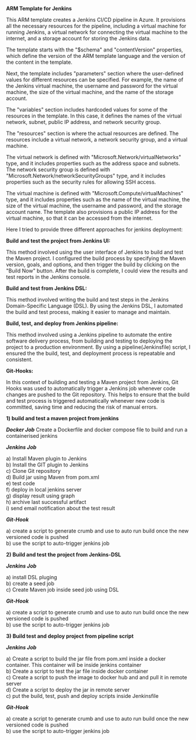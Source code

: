 **ARM Template for Jenkins**

This ARM template creates a Jenkins CI/CD pipeline in Azure. It provisions all the necessary resources for the pipeline, including a virtual machine for running Jenkins, a virtual network for connecting the virtual machine to the internet, and a storage account for storing the Jenkins data.

The template starts with the "$schema" and "contentVersion" properties, which define the version of the ARM template language and the version of the content in the template.

Next, the template includes "parameters" section where the user-defined values for different resources can be specified. For example, the name of the Jenkins virtual machine, the username and password for the virtual machine, the size of the virtual machine, and the name of the storage account.

The "variables" section includes hardcoded values for some of the resources in the template. In this case, it defines the names of the virtual network, subnet, public IP address, and network security group.

The "resources" section is where the actual resources are defined. The resources include a virtual network, a network security group, and a virtual machine.

The virtual network is defined with "Microsoft.Network/virtualNetworks" type, and it includes properties such as the address space and subnets. The network security group is defined with "Microsoft.Network/networkSecurityGroups" type, and it includes properties such as the security rules for allowing SSH access.

The virtual machine is defined with "Microsoft.Compute/virtualMachines" type, and it includes properties such as the name of the virtual machine, the size of the virtual machine, the username and password, and the storage account name. The template also provisions a public IP address for the virtual machine, so that it can be accessed from the internet.

Here I tried to provide three different approaches for jenkins deployment:

**Build and test the project from Jenkins UI:** 

This method involved using the user interface of Jenkins to build and test the Maven project. I configured the build process by specifying the Maven version, goals, and options, and then trigger the build by clicking on the "Build Now" button. After the build is complete, I could view the results and test reports in the Jenkins console.

**Build and test from Jenkins DSL:** 

This method involved writing the build and test steps in the Jenkins Domain-Specific Language (DSL). By using the Jenkins DSL, I automated the build and test process, making it easier to manage and maintain.

**Build, test, and deploy from Jenkins pipeline:** 

This method involved using a Jenkins pipeline to automate the entire software delivery process, from building and testing to deploying the project to a production environment. By using a pipeline(Jenkinsfile) script, I ensured the the build, test, and deployment process is repeatable and consistent.

**Git-Hooks:** 

In this context of building and testing a Maven project from Jenkins, Git Hooks was used to automatically trigger a Jenkins job whenever code changes are pushed to the Git repository. This helps to ensure that the build and test process is triggered automatically whenever new code is committed, saving time and reducing the risk of manual errors.


**1) build and test a maven project from jenkins**

***Docker Job***
  Create a Dockerfile and docker compose file to build and run a containerised jenkins

***Jenkins Job***

  a) Install Maven plugin to Jenkins<br />
  b) Install the GIT plugin to Jenkins<br />
  c) Clone Git repository <br />
  d) Build jar using Maven from pom.xml<br />
  e) test code<br />
  f) deploy in local jenkins server<br />
  g) display result using graph<br />
  h) archive last successful artifact<br />
  i) send email notification about the test result<br />
  
***Git-Hook***

  a) create a script to generate crumb and use to auto run build once the new versioned code is pushed<br />
  b) use the script to auto-trigger jenkins job<br />

**2) Build and test the project from Jenkins-DSL**

***Jenkins Job***

  a) install DSL pluging<br />
  b) create a seed job<br />
  c) Create Maven job inside seed job using DSL<br />

***Git-Hook***

  a) create a script to generate crumb and use to auto run build once the new versioned code is pushed<br />
  b) use the script to auto-trigger jenkins job<br />

**3) Build test and deploy project from pipeline script**

***Jenkins Job***

  a) Create a script to build the jar file from pom.xml inside a docker container. This container will be inside jenkins container<br />
  b) Create a script to test the jar file inside docker container<br />
  c) Create a script to push the image to docker hub and and pull it in remote server<br />
  d) Create a script to deploy the jar in remote server<br />
  c) put the build, test, push and deploy scripts inside Jenkinsfile<br />
  
***Git-Hook***

  a) create a script to generate crumb and use to auto run build once the new versioned code is pushed<br />
  b) use the script to auto-trigger jenkins job<br />
